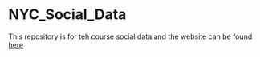 # NYC_Social_Data
This repository is for teh course social data and the website can be found [here](https://miamiya.github.io/NYC_Social_Data/intro.html)